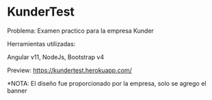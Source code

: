 # KunderTest

Problema: Examen practico para la empresa Kunder

Herramientas utilizadas:

Angular v11, NodeJs, Bootstrap v4

Preview:
  https://kundertest.herokuapp.com/
  
  *NOTA: El diseño fue proporcionado por la empresa, solo se agrego el banner
